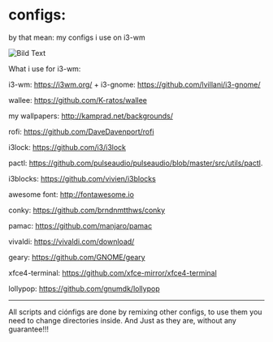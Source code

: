 # configs: 
by that mean: my configs i use on i3-wm

![Bild Text](http://kamprad.net/wp-content/uploads/2016/02/Bildschirmfoto-vom-2017-08-25-03-41-04.png)

What i use for i3-wm:

i3-wm: https://i3wm.org/ + i3-gnome: https://github.com/lvillani/i3-gnome/

wallee: https://github.com/K-ratos/wallee

my wallpapers: http://kamprad.net/backgrounds/

rofi: https://github.com/DaveDavenport/rofi

i3lock: https://github.com/i3/i3lock

pactl: 
https://github.com/pulseaudio/pulseaudio/blob/master/src/utils/pactl.

i3blocks: https://github.com/vivien/i3blocks

awesome font: http://fontawesome.io

conky: https://github.com/brndnmtthws/conky

pamac: https://github.com/manjaro/pamac

vivaldi: https://vivaldi.com/download/

geary: https://github.com/GNOME/geary

xfce4-terminal: https://github.com/xfce-mirror/xfce4-terminal

lollypop: https://github.com/gnumdk/lollypop

---
All scripts and ciónfigs are done by remixing other configs, to use them you need to change directories inside.
And Just as they are, without any guarantee!!!
